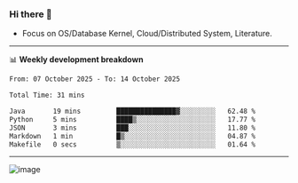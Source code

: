 ### Hi there 👋
<!-- * Daily Meditation via Leetcode/Competitive-Programming. -->
* Focus on OS/Database Kernel, Cloud/Distributed System, Literature.

-------

📊 **Weekly development breakdown**
<!--START_SECTION:waka-->

```txt
From: 07 October 2025 - To: 14 October 2025

Total Time: 31 mins

Java       19 mins         ███████████████▓░░░░░░░░░   62.48 %
Python     5 mins          ████▒░░░░░░░░░░░░░░░░░░░░   17.77 %
JSON       3 mins          ███░░░░░░░░░░░░░░░░░░░░░░   11.80 %
Markdown   1 min           █▒░░░░░░░░░░░░░░░░░░░░░░░   04.87 %
Makefile   0 secs          ▒░░░░░░░░░░░░░░░░░░░░░░░░   01.64 %
```

<!--END_SECTION:waka-->

-------

<!-- [![Leetcode Stats](https://leetcard.jacoblin.cool/hzhang413?font=Fira+Mono)](https://leetcode.com/fxrc) -->
![image](./cyberpunk-ghost-in-the-shell.gif)
<!--![image](./gis-archive.png)-->

